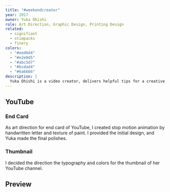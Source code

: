 ```yaml
---
title: "#weekendcreator"
year: 2017
owner: Yuka Ohishi
role: Art Direction, Graphic Design, Printing Design
related:
  - signifiant
  - stimpacks
  - finery
colors:
  - "#eed6d4"
  - "#e2e0d5"
  - "#abc5d7"
  - "#bcdad4"
  - "#6a6666"
description: |
  Yuka Ohishi is a video creator, delivers helpful tips for a creative activity for both digital and analog on YouTube. #weekendcreator is her movement to support anyone in their weekend creative work. I created the visual identity, logo and artwork for the project. The logo was inspired by a physical pencil, paired with the pen tool in Adobe products.
---
```


<work-media name="logo.jpg" alt="The logo for #weekendcreator" />
<work-media name="stickers.jpg" caption="The names in the central part of the logo can be replaced, where anyone can express to take part as a #weekendcreator." />
<work-media name="color.png" alt="The color scheme of #weekendcreator" />
<work-media name="namecard.jpg" alt="A name card" />

## YouTube

### End Card

As art direction for end card of YouTube, I created stop motion animation by handwritten letter and texture of paint. I provided the initial design, and Yuka made the final polishes.

<work-media name="endcard_initial.gif" alt="The initial design of end card for #weekendcreator" caption="Initial Design" full="false" />

<work-media name="endcard_final.gif" alt="The final design of end card for #weekendcreator" caption="Final Design" full="false" />

### Thumbnail

I decided the direction the typography and colors for the thumbnail of her YouTube channel.

<work-media name="youtube_thumbnail.jpg" alt="Thumbnails of the YouTube channel" />

## Preview

<work-media name="enamelpin.jpg" alt="A enamel pin" />
<work-media name="pillow.jpg" alt="A cushion" />
<work-media name="charger.jpg" alt="A mobile charger" />

<work-button label="Watch YouTube" link="https://www.youtube.com/channel/UC1JMhM9TJT7yMLx8ZtbDO8g" />
